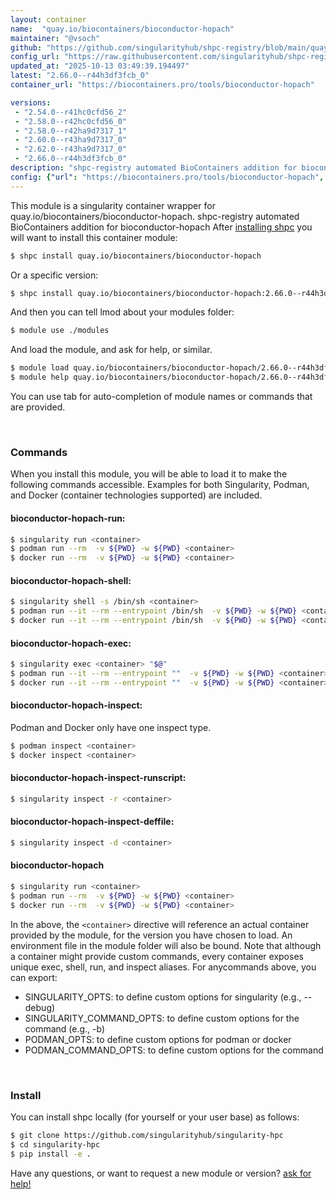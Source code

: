 ```yaml
---
layout: container
name:  "quay.io/biocontainers/bioconductor-hopach"
maintainer: "@vsoch"
github: "https://github.com/singularityhub/shpc-registry/blob/main/quay.io/biocontainers/bioconductor-hopach/container.yaml"
config_url: "https://raw.githubusercontent.com/singularityhub/shpc-registry/main/quay.io/biocontainers/bioconductor-hopach/container.yaml"
updated_at: "2025-10-13 03:49:39.194497"
latest: "2.66.0--r44h3df3fcb_0"
container_url: "https://biocontainers.pro/tools/bioconductor-hopach"

versions:
 - "2.54.0--r41hc0cfd56_2"
 - "2.58.0--r42hc0cfd56_0"
 - "2.58.0--r42ha9d7317_1"
 - "2.60.0--r43ha9d7317_0"
 - "2.62.0--r43ha9d7317_0"
 - "2.66.0--r44h3df3fcb_0"
description: "shpc-registry automated BioContainers addition for bioconductor-hopach"
config: {"url": "https://biocontainers.pro/tools/bioconductor-hopach", "maintainer": "@vsoch", "description": "shpc-registry automated BioContainers addition for bioconductor-hopach", "latest": {"2.66.0--r44h3df3fcb_0": "sha256:2a6098869899a67349eb333ac47b9d195f6efae11450cbcd7a195d2e0fabfeac"}, "tags": {"2.54.0--r41hc0cfd56_2": "sha256:a9ada561104f5a197859106c33e5f516830d3e3a3b5611382cc851179ef083c1", "2.58.0--r42hc0cfd56_0": "sha256:2927cdcb00fb64ab8434f33f3437e26e58fa9679af9bcd2e7cf68ac92d140bef", "2.58.0--r42ha9d7317_1": "sha256:d506269b56ea4b3156184f8b407022400776cfd88898a86e9f2f410e3d0e1503", "2.60.0--r43ha9d7317_0": "sha256:ba303758fe18960a61f7e7f4d01e8ef5b0df524e1dc3c774fe8838e4cea443a5", "2.62.0--r43ha9d7317_0": "sha256:b817c173d876f7f324f518ebdd764563cba62263bdcbfe2e1aa08729c1ed160a", "2.66.0--r44h3df3fcb_0": "sha256:2a6098869899a67349eb333ac47b9d195f6efae11450cbcd7a195d2e0fabfeac"}, "docker": "quay.io/biocontainers/bioconductor-hopach"}
---
```


This module is a singularity container wrapper for quay.io/biocontainers/bioconductor-hopach.
shpc-registry automated BioContainers addition for bioconductor-hopach
After [installing shpc](#install) you will want to install this container module:


```bash
$ shpc install quay.io/biocontainers/bioconductor-hopach
```

Or a specific version:

```bash
$ shpc install quay.io/biocontainers/bioconductor-hopach:2.66.0--r44h3df3fcb_0
```

And then you can tell lmod about your modules folder:

```bash
$ module use ./modules
```

And load the module, and ask for help, or similar.

```bash
$ module load quay.io/biocontainers/bioconductor-hopach/2.66.0--r44h3df3fcb_0
$ module help quay.io/biocontainers/bioconductor-hopach/2.66.0--r44h3df3fcb_0
```

You can use tab for auto-completion of module names or commands that are provided.

<br>

### Commands

When you install this module, you will be able to load it to make the following commands accessible.
Examples for both Singularity, Podman, and Docker (container technologies supported) are included.

#### bioconductor-hopach-run:

```bash
$ singularity run <container>
$ podman run --rm  -v ${PWD} -w ${PWD} <container>
$ docker run --rm  -v ${PWD} -w ${PWD} <container>
```

#### bioconductor-hopach-shell:

```bash
$ singularity shell -s /bin/sh <container>
$ podman run --it --rm --entrypoint /bin/sh  -v ${PWD} -w ${PWD} <container>
$ docker run --it --rm --entrypoint /bin/sh  -v ${PWD} -w ${PWD} <container>
```

#### bioconductor-hopach-exec:

```bash
$ singularity exec <container> "$@"
$ podman run --it --rm --entrypoint ""  -v ${PWD} -w ${PWD} <container> "$@"
$ docker run --it --rm --entrypoint ""  -v ${PWD} -w ${PWD} <container> "$@"
```

#### bioconductor-hopach-inspect:

Podman and Docker only have one inspect type.

```bash
$ podman inspect <container>
$ docker inspect <container>
```

#### bioconductor-hopach-inspect-runscript:

```bash
$ singularity inspect -r <container>
```

#### bioconductor-hopach-inspect-deffile:

```bash
$ singularity inspect -d <container>
```



#### bioconductor-hopach

```bash
$ singularity run <container>
$ podman run --rm  -v ${PWD} -w ${PWD} <container>
$ docker run --rm  -v ${PWD} -w ${PWD} <container>
```


In the above, the `<container>` directive will reference an actual container provided
by the module, for the version you have chosen to load. An environment file in the
module folder will also be bound. Note that although a container
might provide custom commands, every container exposes unique exec, shell, run, and
inspect aliases. For anycommands above, you can export:

 - SINGULARITY_OPTS: to define custom options for singularity (e.g., --debug)
 - SINGULARITY_COMMAND_OPTS: to define custom options for the command (e.g., -b)
 - PODMAN_OPTS: to define custom options for podman or docker
 - PODMAN_COMMAND_OPTS: to define custom options for the command

<br>

### Install

You can install shpc locally (for yourself or your user base) as follows:

```bash
$ git clone https://github.com/singularityhub/singularity-hpc
$ cd singularity-hpc
$ pip install -e .
```

Have any questions, or want to request a new module or version? [ask for help!](https://github.com/singularityhub/singularity-hpc/issues)